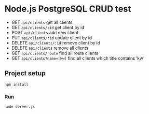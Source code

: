 # Node.js PostgreSQL CRUD test

- GET     `api/clients`	            get all clients
- GET     `api/clients/:id`         get client by id
- POST    `api/clients`             add new client
- PUT     `api/clients/:id`         update client by id
- DELETE  `api/clients/:id`         remove client by id
- DELETE  `api/clients`             remove all clients
- GET     `api/clients/route`   find all route clients
- GET     `api/clients?name=[kw]`  find all clients which title contains 'kw'

## Project setup
```
npm install
```

### Run
```
node server.js
```
